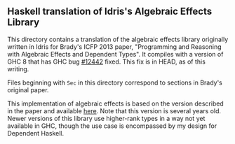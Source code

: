 Haskell translation of Idris's Algebraic Effects Library
--------------------------------------------------------

This directory contains a translation of the algebraic effects
library originally written in Idris for Brady's ICFP 2013 paper,
"Programming and Reasoning with Algebraic Effects and Dependent Types".
It compiles with a version of GHC 8 that has GHC bug [#12442][] fixed.
This fix is in HEAD, as of this writing.

[#12442]: https://ghc.haskell.org/trac/ghc/ticket/12442

Files beginning with `Sec` in this directory correspond to sections
in Brady's original paper.

This implementation of algebraic effects is based on the version
described in the paper and available [here][]. Note that this version
is several years old. Newer versions of this library use higher-rank
types in a way not yet available in GHC, though the use case is
encompassed by my design for Dependent Haskell.

[here]: https://github.com/idris-lang/Idris-dev/tree/v0.9.10/libs/effects
